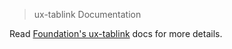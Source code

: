 > ux-tablink Documentation

Read [Foundation's ux-tablink](http://foundation.zurb.com/docs/components/ux-tablink.html) docs for more details.
